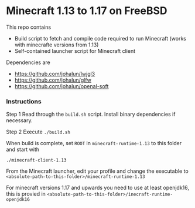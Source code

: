 # Minecraft 1.13 to 1.17 on FreeBSD
This repo contains
- Build script to fetch and compile code required to run Minecraft (works with minecrafte versions from 1.13)
- Self-contained launcher script for Minecraft client


Dependencies are 
- https://github.com/johalun/lwjgl3
- https://github.com/johalun/glfw
- https://github.com/johalun/openal-soft

### Instructions

Step 1
Read through the `build.sh` script. Install binary dependencies if necessary. 


Step 2
Execute `./build.sh`


When build is complete, set `ROOT` in `minecraft-runtime-1.13` to this folder and start with

`./minecraft-client-1.13`

From the Minecraft launcher, edit your profile and change the executable to 
`<absolute-path-to-this-folder>/minecraft-runtime-1.13`

For minecraft versions 1.17 and upwards you need to use at least openjdk16, this is provied in
`<absolute-path-to-this-folder>/inecraft-runtime-openjdk16`
